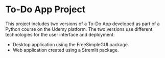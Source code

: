 # To-Do App Project

This project includes two versions of a To-Do App developed as part of a Python course on the Udemy platform. The two versions use different technologies for the user interface and deployment:
- Desktop application using the FreeSimpleGUI package.
- Web application created using a Stremlit package. 
